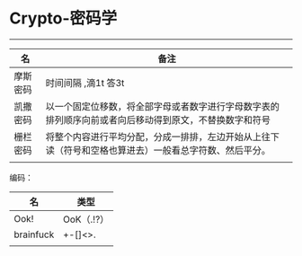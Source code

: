 # Crypto-密码学

---

| 名       | 备注                                                         |
| -------- | ------------------------------------------------------------ |
| 摩斯密码 | 时间间隔 ,滴1t  答3t                                         |
| 凯撒密码 | 以一个固定位移数，将全部字母或者数字进行字母数字表的排列顺序向前或者向后移动得到原文，不替换数字和符号 |
| 栅栏密码 | 将整个内容进行平均分配，分成一排排，左边开始从上往下读（符号和空格也算进去）一般看总字符数、然后平分。 |
|          |                                                              |



编码：

| 名        | 类型       |
| --------- | ---------- |
| Ook!      | OoK（.!?） |
| brainfuck | +-[]<>.    |
|           |            |

